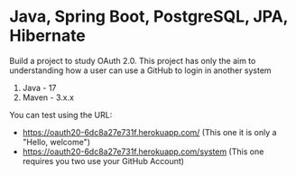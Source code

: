 # Java, Spring Boot, PostgreSQL, JPA, Hibernate
Build a project to study OAuth 2.0. This project has only the aim to understanding how a user can use a GitHub to login in another system
1. Java - 17
2. Maven - 3.x.x

You can test using the URL:
- https://oauth20-6dc8a27e731f.herokuapp.com/ (This one it is only a "Hello, welcome")
- https://oauth20-6dc8a27e731f.herokuapp.com/system (This one requires you two use your GitHub Account)
